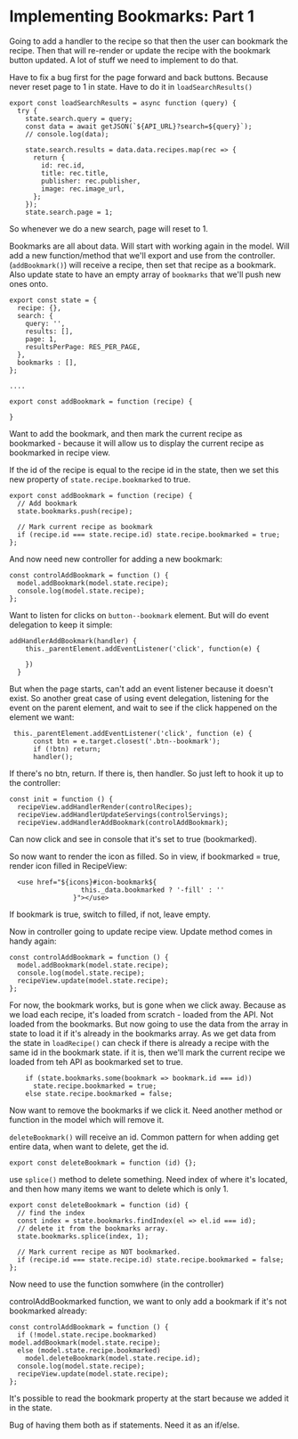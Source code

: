 # Implementing Bookmarks: Part 1

Going to add a handler to the recipe so that then the user can bookmark the recipe. Then that will re-render or update the recipe with the bookmark button updated. A lot of stuff we need to implement to do that.

Have to fix a bug first for the page forward and back buttons. Because never reset page to 1 in state. Have to do it in `loadSearchResults()`

```
export const loadSearchResults = async function (query) {
  try {
    state.search.query = query;
    const data = await getJSON(`${API_URL}?search=${query}`);
    // console.log(data);

    state.search.results = data.data.recipes.map(rec => {
      return {
        id: rec.id,
        title: rec.title,
        publisher: rec.publisher,
        image: rec.image_url,
      };
    });
    state.search.page = 1;
```

So whenever we do a new search, page will reset to 1.

Bookmarks are all about data. Will start with working again in the model. Will add a new function/method that we'll export and use from the controller. (`addBookmark()`) will receive a recipe, then set that recipe as a bookmark. Also update state to have an empty array of `bookmarks` that we'll push new ones onto.

```
export const state = {
  recipe: {},
  search: {
    query: '',
    results: [],
    page: 1,
    resultsPerPage: RES_PER_PAGE,
  },
  bookmarks : [],
};

....

export const addBookmark = function (recipe) {

}

```

Want to add the bookmark, and then mark the current recipe as bookmarked - because it will allow us to display the current recipe as bookmarked in recipe view.

If the id of the recipe is equal to the recipe id in the state, then we set this new property of `state.recipe.bookmarked` to true.

```
export const addBookmark = function (recipe) {
  // Add bookmark
  state.bookmarks.push(recipe);

  // Mark current recipe as bookmark
  if (recipe.id === state.recipe.id) state.recipe.bookmarked = true;
};
```

And now need new controller for adding a new bookmark:

```
const controlAddBookmark = function () {
  model.addBookmark(model.state.recipe);
  console.log(model.state.recipe);
};

```

Want to listen for clicks on `button--bookmark` element. But will do event delegation to keep it simple:

```
addHandlerAddBookmark(handler) {
    this._parentElement.addEventListener('click', function(e) {

    })
  }
```

But when the page starts, can't add an event listener because it doesn't exist. So another great case of using event delegation, listening for the event on the parent element, and wait to see if the click happened on the element we want:

```
 this._parentElement.addEventListener('click', function (e) {
      const btn = e.target.closest('.btn--bookmark');
      if (!btn) return;
      handler();
```

If there's no btn, return. If there is, then handler. So just left to hook it up to the controller:

```
const init = function () {
  recipeView.addHandlerRender(controlRecipes);
  recipeView.addHandlerUpdateServings(controlServings);
  recipeView.addHandlerAddBookmark(controlAddBookmark);
```

Can now click and see in console that it's set to true (bookmarked).

So now want to render the icon as filled. So in view, if bookmarked = true, render icon filled in RecipeView:

```
  <use href="${icons}#icon-bookmark${
                  this._data.bookmarked ? '-fill' : ''
                }"></use>
```

If bookmark is true, switch to filled, if not, leave empty.

Now in controller going to update recipe view. Update method comes in handy again:

```
const controlAddBookmark = function () {
  model.addBookmark(model.state.recipe);
  console.log(model.state.recipe);
  recipeView.update(model.state.recipe);
};
```

For now, the bookmark works, but is gone when we click away. Because as we load each recipe, it's loaded from scratch - loaded from the API. Not loaded from the bookmarks. But now going to use the data from the array in state to load it if it's already in the bookmarks array. As we get data from the state in `loadRecipe()` can check if there is already a recipe with the same id in the bookmark state. if it is, then we'll mark the current recipe we loaded from teh API as bookmarked set to true.

```
    if (state.bookmarks.some(bookmark => bookmark.id === id))
      state.recipe.bookmarked = true;
    else state.recipe.bookmarked = false;
```

Now want to remove the bookmarks if we click it. Need another method or function in the model which will remove it.

`deleteBookmark()` will receive an id. Common pattern for when adding get entire data, when want to delete, get the id.

```
export const deleteBookmark = function (id) {};
```

use `splice()` method to delete something. Need index of where it's located, and then how many items we want to delete which is only 1.

```
export const deleteBookmark = function (id) {
  // find the index
  const index = state.bookmarks.findIndex(el => el.id === id);
  // delete it from the bookmarks array.
  state.bookmarks.splice(index, 1);

  // Mark current recipe as NOT bookmarked.
  if (recipe.id === state.recipe.id) state.recipe.bookmarked = false;
};
```

Now need to use the function somwhere (in the controller)

controlAddBookmarked function, we want to only add a bookmark if it's not bookmarked already:

```
const controlAddBookmark = function () {
  if (!model.state.recipe.bookmarked) model.addBookmark(model.state.recipe);
  else (model.state.recipe.bookmarked)
    model.deleteBookmark(model.state.recipe.id);
  console.log(model.state.recipe);
  recipeView.update(model.state.recipe);
};
```

It's possible to read the bookmark property at the start because we added it in the state.

Bug of having them both as if statements. Need it as an if/else.
